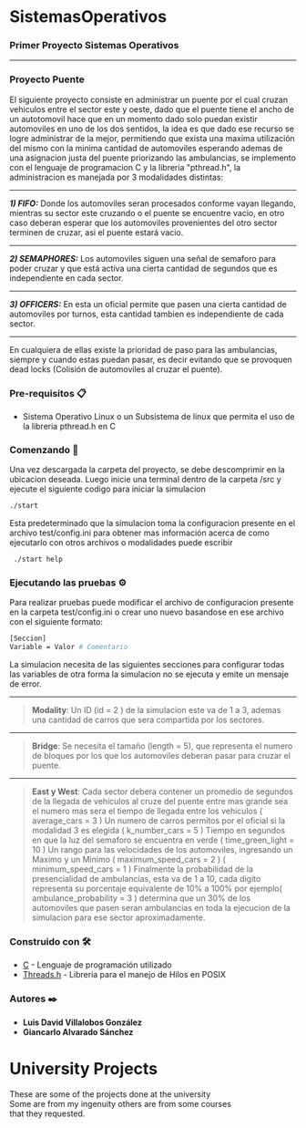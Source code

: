
# SistemasOperativos
### Primer Proyecto Sistemas Operativos
* * *
### Proyecto Puente
El siguiente proyecto consiste en administrar un puente por el cual cruzan vehiculos entre el sector este y oeste, dado que el puente tiene el ancho de un autotomovil hace que en un momento dado solo puedan existir automoviles en uno de los dos sentidos, la idea es que dado ese recurso se logre administrar de la mejor, permitiendo que exista una maxima utilización del mismo con la minima cantidad de automoviles esperando ademas de una asignacion justa del puente priorizando las ambulancias, se implemento con el lenguaje de programacion C y la libreria "pthread.h", la administracion es manejada por 3 modalidades distintas:
* * *
___1) FIFO:___ Donde los automoviles seran procesados conforme vayan llegando, mientras su sector este cruzando o el puente se encuentre vacio, en otro caso deberan esperar que los automoviles provenientes del otro sector terminen de cruzar, asi el puente estará vacio.
* * *
___2) SEMAPHORES:___ Los automoviles siguen una señal de semaforo para poder cruzar y que está activa una cierta cantidad de segundos que es independiente en cada sector.
* * *
___3) OFFICERS:___ En esta un oficial permite que pasen una cierta cantidad de automoviles por turnos, esta cantidad tambien es independiente de cada sector.
* * *
En cualquiera de ellas existe la prioridad de paso para las ambulancias, siempre y cuando estas puedan pasar, es decir evitando que se provoquen dead locks (Colisión de automoviles al cruzar el puente).
### Pre-requisitos 📋
* Sistema Operativo Linux o un Subsistema de linux que permita el uso de la libreria pthread.h en C
### Comenzando 🚀
Una vez descargada la carpeta del proyecto, se debe descomprimir en la ubicacion deseada.
Luego inicie una terminal dentro de la carpeta /src y ejecute el siguiente codigo para iniciar la simulacion
~~~bash
./start
~~~
Esta predeterminado que la simulacion toma la configuracion presente en el archivo test/config.ini para obtener mas información acerca de como ejecutarlo con otros archivos o modalidades puede escribir
~~~bash
 ./start help
~~~
### Ejecutando las pruebas ⚙️
Para realizar pruebas puede modificar el archivo de configuracion presente en la carpeta test/config.ini o crear uno nuevo basandose en ese archivo con el siguiente formato:
~~~bash
[Seccion]
Variable = Valor # Comentario
~~~
La simulacion necesita de las siguientes secciones para configurar todas las variables de otra forma la simulacion no se ejecuta y emite un mensaje de error.
* * *
> __Modality__:
  Un ID (id = 2 ) de la simulacion este va de 1 a 3, ademas una cantidad de carros que sera compartida por los sectores.
* * *
> __Bridge__:
     Se necesita el tamaño (length = 5), que representa el numero de bloques por los que los automoviles deberan pasar para cruzar el puente.
* * *
> __East y West__:
    Cada sector debera contener un promedio de segundos de la llegada de vehiculos al cruze del puente entre mas grande sea el numero
				mas sera el tiempo de llegada entre los vehiculos ( average_cars = 3 ) Un numero de carros permitos por el oficial si la modalidad 3
				es elegida ( k_number_cars = 5 ) 
    Tiempo en segundos en que la luz del semaforo se encuentra en verde ( time_green_light = 10 ) 
    Un rango para las velocidades de los automoviles, ingresando un Maximo y un Minimo
    ( maximum_speed_cars = 2 )
    ( minimum_speed_cars = 1 )
    Finalmente la probabilidad de la presencialidad de ambulancias, esta va de 1 a 10, cada digito representa su porcentaje equivalente
				de 10% a 100% por ejemplo( ambulance_probability = 3 ) determina que un 30% de los automoviles que pasen seran ambulancias
				en toda la ejecucion de la simulacion para ese sector aproximadamente.
### Construido con 🛠️
* [C]() - Lenguaje de programación utilizado
* [Threads.h]() - Libreria para el manejo de Hilos en POSIX
### Autores ✒️
* **Luis David Villalobos González**
* **Giancarlo Alvarado Sánchez**


# University Projects

These are some of the projects done at the university  
Some are from my ingenuity others are from some courses   
that they requested.  